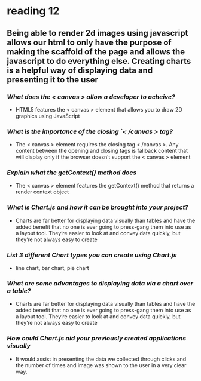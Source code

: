 # reading 12 #

## Being able to render 2d images using javascript allows our html to only have the purpose of making the scaffold of the page and allows the javascript to do everything else. Creating charts is a helpful way of displaying data and presenting it to the user ##

### *What does the < canvas > allow a developer to acheive?* ###

- HTML5 features the < canvas > element that allows you to draw 2D graphics using JavaScript

### *What is the importance of the closing `< /canvas > tag?* ###

- The < canvas > element requires the closing tag < /canvas >. Any content between the opening and closing tags is fallback content that will display only if the browser doesn’t support the < canvas > element

### *Explain what the getContext() method does* ###

- The < canvas > element features the getContext() method that returns a render context object

### *What is Chart.js and how it can be brought into your project?* ###

- Charts are far better for displaying data visually than tables and have the added benefit that no one is ever going to press-gang them into use as a layout tool. They’re easier to look at and convey data quickly, but they’re not always easy to create

### *List 3 different Chart types you can create using Chart.js* ###

- line chart, bar chart, pie chart

### *What are some advantages to displaying data via a chart over a table?* ###

- Charts are far better for displaying data visually than tables and have the added benefit that no one is ever going to press-gang them into use as a layout tool. They’re easier to look at and convey data quickly, but they’re not always easy to create

### *How could Chart.js aid your previously created applications visually* ###

- It would assist in presenting the data we collected through clicks and the number of times and image was shown to the user in a very clear way.